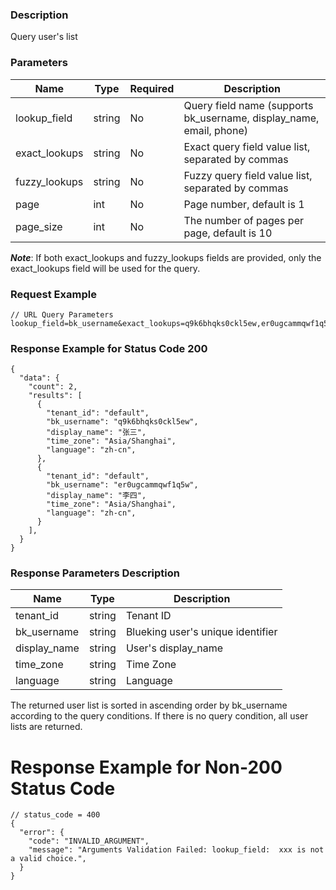 ### Description

Query user's list

### Parameters

| Name          | Type   | Required | Description                                                         |
|---------------|--------|----------|---------------------------------------------------------------------|
| lookup_field  | string | No       | Query field name (supports bk_username, display_name, email, phone) |
| exact_lookups | string | No       | Exact query field value list, separated by commas                   |
| fuzzy_lookups | string | No       | Fuzzy query field value list, separated by commas                   |
| page          | int    | No       | Page number, default is 1                                           |
| page_size     | int    | No       | The number of pages per page, default is 10                         |

***Note***: If both exact_lookups and fuzzy_lookups fields are provided, only the exact_lookups field will be used for the query.

### Request Example

```
// URL Query Parameters
lookup_field=bk_username&exact_lookups=q9k6bhqks0ckl5ew,er0ugcammqwf1q5w
```

### Response Example for Status Code 200

```json5
{
  "data": {
    "count": 2,
    "results": [
      {
        "tenant_id": "default",
        "bk_username": "q9k6bhqks0ckl5ew",
        "display_name": "张三",
        "time_zone": "Asia/Shanghai",
        "language": "zh-cn",
      },
      {
        "tenant_id": "default",
        "bk_username": "er0ugcammqwf1q5w",
        "display_name": "李四",
        "time_zone": "Asia/Shanghai",
        "language": "zh-cn",
      }
    ],
  }
}
```

### Response Parameters Description

| Name         | Type   | Description                       |
|--------------|--------|-----------------------------------|
| tenant_id    | string | Tenant ID                         |
| bk_username  | string | Blueking user's unique identifier |
| display_name | string | User's display_name               |
| time_zone    | string | Time Zone                         |
| language     | string | Language                          |

The returned user list is sorted in ascending order by bk_username according to the query conditions. If there is no query condition, all user lists are returned.

# Response Example for Non-200 Status Code


```json5
// status_code = 400
{
  "error": {
    "code": "INVALID_ARGUMENT",
    "message": "Arguments Validation Failed: lookup_field:  xxx is not a valid choice.",
  }
}
```
